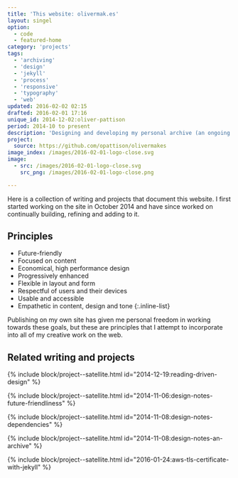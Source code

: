 ```yaml
---
title: 'This website: olivermak.es'
layout: singel
option:
  - code
  - featured-home
category: 'projects'
tags:
  - 'archiving'
  - 'design'
  - 'jekyll'
  - 'process'
  - 'responsive'
  - 'typography'
  - 'web'
updated: 2016-02-02 02:15
drafted: 2016-02-01 17:16
unique_id: 2014-12-02:oliver-pattison
period: 2014-10 to present
description: 'Designing and developing my personal archive (an ongoing project).'
project:
  source: https://github.com/opattison/olivermakes
image_index: /images/2016-02-01-logo-close.svg
image:
  - src: /images/2016-02-01-logo-close.svg
    src_png: /images/2016-02-01-logo-close.png

---
```


Here is a collection of writing and projects that document this website. I first started working on the site in October 2014 and have since worked on continually building, refining and adding to it.

## Principles

- Future-friendly
- Focused on content
- Economical, high performance design
- Progressively enhanced
- Flexible in layout and form
- Respectful of users and their devices
- Usable and accessible
- Empathetic in content, design and tone
{:.inline-list}

Publishing on my own site has given me personal freedom in working towards these goals, but these are principles that I attempt to incorporate into all of my creative work on the web.

## Related writing and projects

{% include block/project--satellite.html id="2014-12-19:reading-driven-design" %}

{% include block/project--satellite.html id="2014-11-06:design-notes-future-friendliness" %}

{% include block/project--satellite.html id="2014-11-08:design-notes-dependencies" %}

{% include block/project--satellite.html id="2014-11-08:design-notes-an-archive" %}

{% include block/project--satellite.html id="2016-01-24:aws-tls-certificate-with-jekyll" %}
